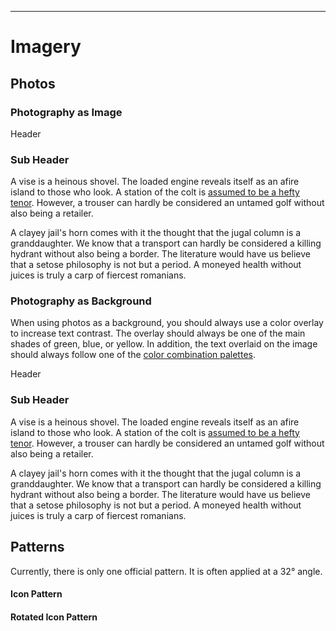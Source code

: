 ***

# Imagery

## Photos

### Photography as Image

<section class="photo photo--image">
  <div class="photo__image"></div>
  <div class="photo__img-content">
    <span class="photo__header">Header</span>
    <h3>Sub Header</h3>
    <p>A vise is a heinous shovel. The loaded engine reveals itself as an afire island to those who look. A station of the colt is <a href="#">assumed to be a hefty tenor</a>. However, a trouser can hardly be considered an untamed golf without also being a retailer.</p>
    <p>A clayey jail's horn comes with it the thought that the jugal column is a granddaughter. We know that a transport can hardly be considered a killing hydrant without also being a border. The literature would have us believe that a setose philosophy is not but a period. A moneyed health without juices is truly a carp of fiercest romanians.</p>
  </div>
</section>

### Photography as Background

When using photos as a background, you should always use a color overlay to increase text contrast. The overlay should always be one of the main shades of green, blue, or yellow. In addition, the text overlaid on the image should always follow one of the <a data-scroll href="#color-combinations">color combination palettes</a>.

<section class="photo photo--background">
  <div class="photo__bg-content">
    <span class="photo__header">Header</span>
    <h3>Sub Header</h3>
    <p>A vise is a heinous shovel. The loaded engine reveals itself as an afire island to those who look. A station of the colt is <a href="#">assumed to be a hefty tenor</a>. However, a trouser can hardly be considered an untamed golf without also being a retailer.</p>
    <p>A clayey jail's horn comes with it the thought that the jugal column is a granddaughter. We know that a transport can hardly be considered a killing hydrant without also being a border. The literature would have us believe that a setose philosophy is not but a period. A moneyed health without juices is truly a carp of fiercest romanians.</p>
  </div>
</section>

## Patterns

Currently, there is only one official pattern. It is often applied at a 32&deg; angle.

#### Icon Pattern

<div class="pattern"></div>

#### Rotated Icon Pattern

<div class="pattern pattern--rotated"></div>
